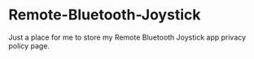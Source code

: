 # Remote-Bluetooth-Joystick

Just a place for me to store my Remote Bluetooth Joystick app privacy policy page.
